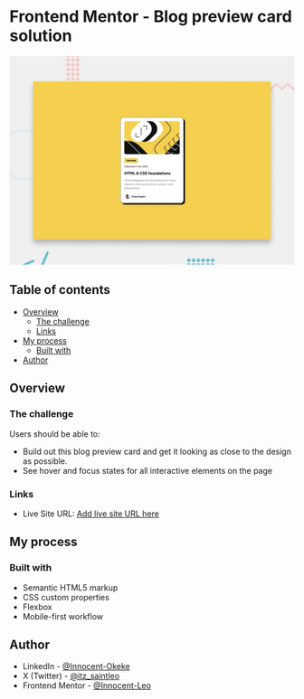 # Frontend Mentor - Blog preview card solution

![Design preview for the Blog preview card coding challenge](./preview.jpg)

## Table of contents

- [Overview](#overview)
  - [The challenge](#the-challenge)
  - [Links](#links)
- [My process](#my-process)
  - [Built with](#built-with)
- [Author](#author)

## Overview

### The challenge

Users should be able to:

- Build out this blog preview card and get it looking as close to the design as possible.
- See hover and focus states for all interactive elements on the page

### Links

- Live Site URL: [Add live site URL here](https://blog-previewcard-v1.netlify.app/)

## My process

### Built with

- Semantic HTML5 markup
- CSS custom properties
- Flexbox
- Mobile-first workflow

## Author

<!-- - Website - [Add your name here](https://www.your-site.com) -->

- LinkedIn - [@Innocent-Okeke](https://www.linkedin.com/in/innocent-okeke-55990b20a)
- X (Twitter) - [@itz_saintleo](https://www.twitter.com/itz_saintleo)
- Frontend Mentor - [@Innocent-Leo](https://www.frontendmentor.io/profile/Innocent-Leo)
